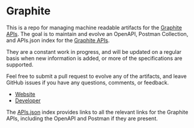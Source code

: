 # GraphiteThis is a repo for managing machine readable artifacts for the [Graphite APIs](http://graphite.wikidot.com/). The goal is to maintain and evolve an OpenAPI, Postman Collection, and APIs.json index for the [Graphite APIs](http://graphite.wikidot.com/).They are a constant work in progress, and will be updated on a regular basis when new information is added, or more of the specifications are supported.Feel free to submit a pull request to evolve any of the artifacts, and leave GitHub issues if you have any questions, comments, or feedback.- [Website](http://graphite.wikidot.com/)- [Developer](http://graphite.wikidot.com/)The [APIs.json](https://github.com/api-evangelist/graphite/blob/master/apis.json) index provides links to all the relevant links for the Graphite APIs, including the OpenAPI and Postman if they are present.